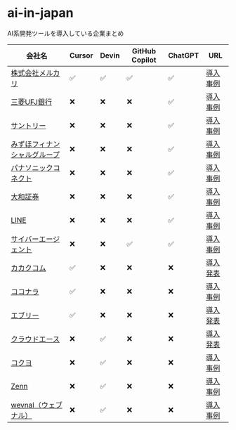 # ai-in-japan

AI系開発ツールを導入している企業まとめ

| 会社名                                                                                                                                                                      | Cursor | Devin | GitHub Copilot | ChatGPT | URL                                                                                                                                                             |
| ------------------------------------------------------------------------------------------------------------------------------------------------------------------------ | ------ | ----- | -------------- | ------- | --------------------------------------------------------------------------------------------------------------------------------------------------------------- |
| [株式会社メルカリ](https://metaversesouken.com/ai/chatgpt/successful-cases/)                                                                                                     | ✅      | ✅     | ✅              | ✅       | [導入事例](https://metaversesouken.com/ai/chatgpt/successful-cases/)                                                                                                |
| [三菱UFJ銀行](https://metaversesouken.com/ai/chatgpt/successful-cases/)                                                                                                      | ❌      | ❌     | ❌              | ✅       | [導入事例](https://metaversesouken.com/ai/chatgpt/successful-cases/)                                                                                                |
| [サントリー](https://metaversesouken.com/ai/chatgpt/successful-cases/)                                                                                                        | ❌      | ❌     | ❌              | ✅       | [導入事例](https://metaversesouken.com/ai/chatgpt/successful-cases/)                                                                                                |
| [みずほフィナンシャルグループ](https://metaversesouken.com/ai/chatgpt/successful-cases/)                                                                                               | ❌      | ❌     | ❌              | ✅       | [導入事例](https://metaversesouken.com/ai/chatgpt/successful-cases/)                                                                                                |
| [パナソニックコネクト](https://metaversesouken.com/ai/chatgpt/successful-cases/)                                                                                                   | ❌      | ❌     | ❌              | ✅       | [導入事例](https://metaversesouken.com/ai/chatgpt/successful-cases/)                                                                                                |
| [大和証券](https://metaversesouken.com/ai/chatgpt/successful-cases/)                                                                                                         | ❌      | ❌     | ❌              | ✅       | [導入事例](https://metaversesouken.com/ai/chatgpt/successful-cases/)                                                                                                |
| [LINE](https://metaversesouken.com/ai/chatgpt/successful-cases/)                                                                                                         | ❌      | ❌     | ❌              | ✅       | [導入事例](https://metaversesouken.com/ai/chatgpt/successful-cases/)                                                                                                |
| [サイバーエージェント](https://www.cyberagent.co.jp/way/list/detail/id%3D29421)                                                                                                    | ❌      | ❌     | ✅              | ✅       | [導入事例](https://www.cyberagent.co.jp/way/list/detail/id%3D29421)                                                                                                 |
| [カカクコム](https://prtimes.jp/main/html/rd/p/000000992.000001455.html)                                                                                                      | ✅      | ❌     | ❌              | ❌       | [導入発表](https://prtimes.jp/main/html/rd/p/000000992.000001455.html)                                                                                              |
| [ココナラ](https://zenn.dev/coconala/articles/coconala-cursor-business-introduction)                                                                                         | ✅      | ❌     | ❌              | ❌       | [導入事例](https://zenn.dev/coconala/articles/coconala-cursor-business-introduction)                                                                                |
| [エブリー](https://prtimes.jp/main/html/rd/p/000000403.000018729.html)                                                                                                       | ✅      | ❌     | ❌              | ❌       | [導入発表](https://prtimes.jp/main/html/rd/p/000000403.000018729.html)                                                                                              |
| [クラウドエース](https://cloud-ace.jp/news/2025/34021/)                                                                                                                         | ❌      | ✅     | ❌              | ❌       | [導入発表](https://cloud-ace.jp/news/2025/34021/)                                                                                                                   |
| [コクヨ](https://note.com/kokuyo_engineer/n/n572ae5db0bc7)                                                                                                                  | ❌      | ✅     | ❌              | ❌       | [導入事例](https://note.com/kokuyo_engineer/n/n572ae5db0bc7)                                                                                                        |
| [Zenn](https://zenn.dev/team_zenn/articles/devin-joined-to-zenn-team)                                                                                                    | ❌      | ✅     | ❌              | ❌       | [導入事例](https://zenn.dev/team_zenn/articles/devin-joined-to-zenn-team)                                                                                           |
| [wevnal（ウェブナル）](https://automation.jp/research-report/2025-05-07-code-creating-future-impact-of-autonomous-ai-engineer-devin-emergency-interview-cognition-ceo-scott-wu) | ❌      | ✅     | ❌              | ❌       | [導入事例](https://automation.jp/research-report/2025-05-07-code-creating-future-impact-of-autonomous-ai-engineer-devin-emergency-interview-cognition-ceo-scott-wu) |
